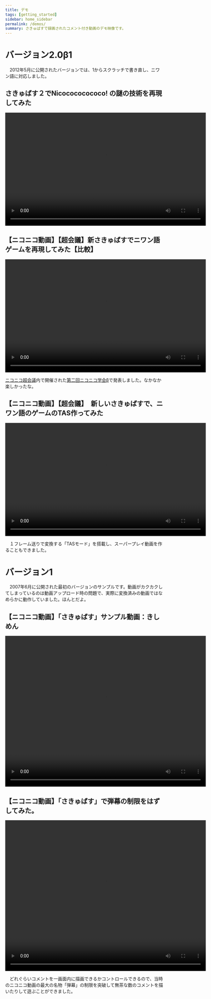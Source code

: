 ```yaml
---
title: デモ
tags: [getting_started]
sidebar: home_sidebar
permalink: /demos/
summary: さきゅばすで録画されたコメント付き動画のデモ映像です。
---
```


# バージョン2.0β1

　2012年5月に公開されたバージョンでは、1からスクラッチで書き直し、ニワン語に対応しました。

## さきゅばす２でNicocococococo! の謎の技術を再現してみた

<video width="640" height="360" preload="metadata" controls="controls">
  <source type="video/mp4" src="/movies/sm17805115.mp4">
  <a href="/movies/sm17805115.mp4">/movies/sm17805115.mp4</a>
</video>

## 【ニコニコ動画】【超会議】新さきゅばすでニワン語ゲームを再現してみた【比較】

<video width="640" height="360" preload="metadata" controls="controls">
  <source type="video/mp4" src="/movies/sm17638768.mp4">
  <a href="/movies/sm17638768.mp4">/movies/sm17638768.mp4</a>
</video>

[ニコニコ超会議](http://www.chokaigi.jp/)内で開催された[第二回ニコニコ学会β](http://niconicogakkai.jp/nng2/)で発表しました。なかなか楽しかったな。

## 【ニコニコ動画】【超会議】　新しいさきゅばすで、ニワン語のゲームのTAS作ってみた

<video width="640" height="360" preload="metadata" controls="controls">
  <source type="video/mp4" src="/movies/sm17633712.mp4">
  <a href="/movies/sm17633712.mp4">/movies/sm17633712.mp4</a>
</video>

　１フレーム送りで変換する「TASモード」を搭載し、スーパープレイ動画を作ることもできました。

# バージョン1

　2007年6月に公開された最初のバージョンのサンプルです。動画がカクカクしてしまっているのは動画アップロード時の問題で、実際に変換済みの動画ではなめらかに動作していました。ほんとだよ。

## 【ニコニコ動画】「さきゅばす」サンプル動画：きしめん

<video width="640" height="480" preload="metadata" controls="controls">
  <source type="video/mp4" src="/movies/sm515667.mp4">
  <a href="/movies/sm515667.mp4">/movies/sm515667.mp4</a>
</video>

## 【ニコニコ動画】「さきゅばす」で弾幕の制限をはずしてみた。

<video width="640" height="480" preload="metadata" controls="controls">
  <source type="video/mp4" src="/movies/sm519949.mp4">
  <a href="/movies/sm519949.mp4">/movies/sm519949.mp4</a>
</video>

　どれぐらいコメントを一画面内に描画できるかコントロールできるので、当時のニコニコ動画の最大の名物「弾幕」の制限を突破して無茶な数のコメントを描いたりして遊ぶことができました。
